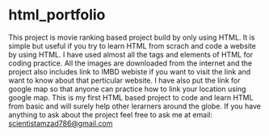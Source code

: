 # html_portfolio
This project is movie ranking based project build by only using HTML. It is simple but useful if you try to learn HTML from scrach and code a website by using HTML. I have used almost all the tags and elements of HTML for coding practice. All the images are downloaded  from the internet and the project also includes link to IMBD webiste if you want to visit the link and want to know about that perticular website. I have also put the link for google map so that anyone can practice how to link your location using google map.
This is my first HTML based project to code and learn HTML from basic and will surely help other lerarners around the globe. If you have anything to ask about the project feel free to ask me at email: scientistamzad786@gmail.com
